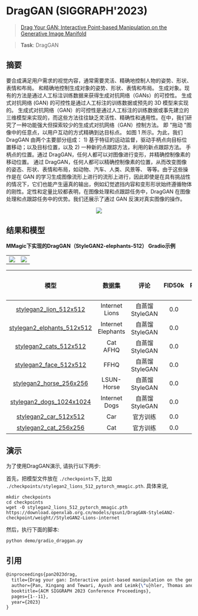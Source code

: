 # DragGAN (SIGGRAPH'2023)

> [Drag Your GAN: Interactive Point-based Manipulation on the Generative Image Manifold](https://arxiv.org/pdf/2305.10973.pdf)

> **Task**: DragGAN

<!-- [ALGORITHM] -->

## 摘要

<!-- [ABSTRACT] -->

要合成满足用户需求的视觉内容，通常需要灵活、精确地控制人物的姿势、形状、表情和布局。
和精确地控制生成对象的姿势、形状、表情和布局。
生成对象。现有的方法是通过人工标注训练数据来获得生成对抗网络（GANs）的可控性。
生成式对抗网络 (GAN) 的可控性是通过人工标注的训练数据或预先的 3D 模型来实现的。
生成式对抗网络（GAN）的可控性是通过人工标注的训练数据或事先建立的三维模型来实现的，而这些方法往往缺乏灵活性、精确性和通用性。在中，我们研究了一种功能强大但探索较少的生成式对抗网络（GAN）控制方法。
即 "拖动 "图像中的任意点，以用户互动的方式精确到达目标点。
如图 1 所示。为此，我们
DragGAN 由两个主要部分组成： 1) 基于特征的运动监督，驱动手柄点向目标位置移动；以及目标位置，以及 2) 一种新的点跟踪方法，利用的新点跟踪方法。
手柄点的位置。通过 DragGAN，任何人都可以对图像进行变形，并精确控制像素的移动位置。
通过 DragGAN，任何人都可以精确控制像素的位置，从而改变图像的姿态、形状、表情和布局，如动物、汽车、人类、风景等、
等等。由于这些操作是在 GAN 的学习生成图像流形上进行的流形上进行，因此即使是在具有挑战性的情况下，它们也能产生逼真的输出，例如幻觉遮挡内容和变形形状始终遵循物体的刚性。定性和定量比较都表明，在图像处理和点跟踪任务中，DragGAN
在图像处理和点跟踪任务中的优势。我们还展示了通过 GAN 反演对真实图像的操作。

<!-- [IMAGE] -->

<div align=center>
<img src="https://github.com/open-mmlab/mmagic/assets/55343765/7c397bd0-fa07-48fe-8a7c-a4022907404b"/>
</div>

## 结果和模型

<table><tr>
<b> MMagic下实现的DragGAN（StyleGAN2-elephants-512） Gradio示例 </b>
<td><img src="https://github.com/open-mmlab/mmagic/assets/55343765/08e9a687-0a6e-4d3f-94ec-22c46bd61819" border=0></td>
<td><img src="https://github.com/open-mmlab/mmagic/assets/55343765/6fab1ccd-e190-4cd0-a8d5-0e843f65930b" border=0></td>
</tr></table>

|                         模型                         |       数据集       |      评论      | FID50k | Precision50k | Recall50k |                                       权重下载链接                                        |
| :--------------------------------------------------: | :----------------: | :------------: | :----: | :----------: | :-------: | :---------------------------------------------------------------------------------------: |
|   [stylegan2_lion_512x512](./stylegan2_512x512.py)   |   Internet Lions   | 自蒸馏StyleGAN |  0.0   |     0.0      |    0.0    | [model](https://download.openxlab.org.cn/models/qsun1/DragGAN-StyleGAN2-checkpoint/weight//StyleGAN2-Lions-internet) |
| [stylegan2_elphants_512x512](./stylegan2_512x512.py) | Internet Elephants | 自蒸馏StyleGAN |  0.0   |     0.0      |    0.0    | [model](https://download.openxlab.org.cn/models/qsun1/DragGAN-StyleGAN2-checkpoint/weight//StyleGAN2-elephants-internet) |
|   [stylegan2_cats_512x512](./stylegan2_512x512.py)   |      Cat AFHQ      | 自蒸馏StyleGAN |  0.0   |     0.0      |    0.0    | [model](https://download.openxlab.org.cn/models/qsun1/DragGAN-StyleGAN2-checkpoint/weight//StyleGAN2-cat-AFHQ) |
|   [stylegan2_face_512x512](./stylegan2_512x512.py)   |        FFHQ        | 自蒸馏StyleGAN |  0.0   |     0.0      |    0.0    | [model](https://download.openxlab.org.cn/models/qsun1/DragGAN-StyleGAN2-checkpoint/weight//StyleGAN2-FFHQ) |
|  [stylegan2_horse_256x256](./stylegan2_256x256.py)   |     LSUN-Horse     | 自蒸馏StyleGAN |  0.0   |     0.0      |    0.0    | [model](https://download.openxlab.org.cn/models/qsun1/DragGAN-StyleGAN2-checkpoint/weight//StyleGAN2-lsun-horses) |
| [stylegan2_dogs_1024x1024](./stylegan2_1024x1024.py) |   Internet Dogs    | 自蒸馏StyleGAN |  0.0   |     0.0      |    0.0    | [model](https://download.openxlab.org.cn/models/qsun1/DragGAN-StyleGAN2-checkpoint/weight//StyleGAN2-dogs-internet) |
|   [stylegan2_car_512x512](./stylegan2_512x512.py)    |        Car         |    官方训练    |  0.0   |     0.0      |    0.0    | [model](https://download.openxlab.org.cn/models/qsun1/DragGAN-StyleGAN2-checkpoint/weight//StyleGAN2-car-official) |
|   [stylegan2_cat_256x256](./stylegan2_256x256.py)    |        Cat         |    官方训练    |  0.0   |     0.0      |    0.0    | [model](https://download.openxlab.org.cn/models/qsun1/DragGAN-StyleGAN2-checkpoint/weight//StyleGAN2-cat-official) |

## 演示

为了使用DragGAN演示, 请执行以下两步:

首先，把模型文件放在 `./checkpoints`下, 比如 `./checkpoints/stylegan2_lions_512_pytorch_mmagic.pth`. 具体来说,

```shell
mkdir checkpoints
cd checkpoints
wget -O stylegan2_lions_512_pytorch_mmagic.pth https://download.openxlab.org.cn/models/qsun1/DragGAN-StyleGAN2-checkpoint/weight//StyleGAN2-Lions-internet
```

然后，执行下面的脚本:

```shell
python demo/gradio_draggan.py
```

## 引用

```latex
@inproceedings{pan2023drag,
  title={Drag your gan: Interactive point-based manipulation on the generative image manifold},
  author={Pan, Xingang and Tewari, Ayush and Leimk{\"u}hler, Thomas and Liu, Lingjie and Meka, Abhimitra and Theobalt, Christian},
  booktitle={ACM SIGGRAPH 2023 Conference Proceedings},
  pages={1--11},
  year={2023}
}
```
